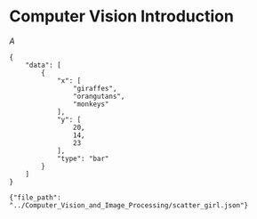 # Computer Vision Introduction

$A$

```plotly
{
    "data": [
        {
            "x": [
                "giraffes",
                "orangutans",
                "monkeys"
            ],
            "y": [
                20,
                14,
                23
            ],
            "type": "bar"
        }
    ]
}
```

```plotly
{"file_path": "../Computer_Vision_and_Image_Processing/scatter_girl.json"}
```
